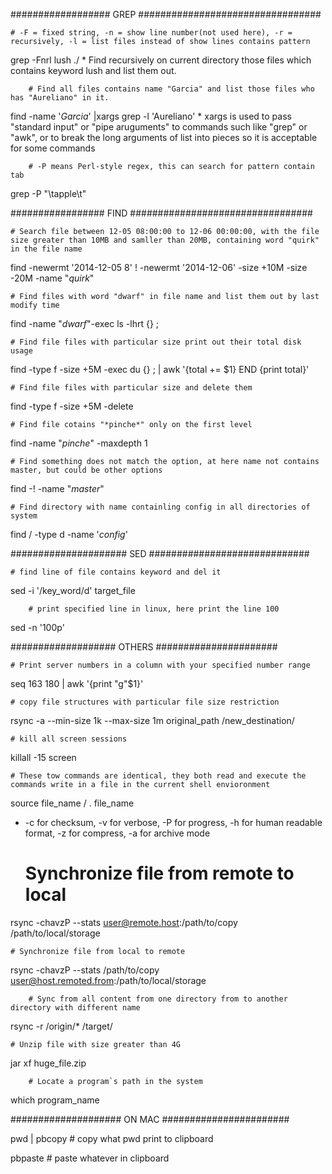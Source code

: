 ##################          GREP            #################################



	# -F = fixed string, -n = show line number(not used here), -r = recursively, -l = list files instead of show lines contains pattern
grep -Fnrl lush ./      * Find recursively on current directory those files which contains keyword lush and list them out.

        # Find all files contains name "Garcia" and list those files who has "Aureliano" in it.
find  -name '*Garcia*' |xargs  grep -l 'Aureliano'
      	* xargs is used to pass "standard input" or "pipe aruguments" to commands such like "grep" or "awk", or to break the long arguments of list into pieces so it is acceptable for some commands

        # -P means Perl-style regex, this can search for pattern contain tab
grep -P "\tapple\t"




#################          FIND             #################################



	# Search file between 12-05 08:00:00 to 12-06 00:00:00, with the file size greater than 10MB and samller than 20MB, containing word "quirk" in the file name
find -newermt '2014-12-05 8' ! -newermt '2014-12-06' -size +10M -size -20M -name "*quirk*"


	# Find files with word "dwarf" in file name and list them out by last modify time
find -name "*dwarf*"-exec ls -lhrt {} \;


	# Find file files with particular size print out their total disk usage
find -type f -size +5M -exec du {} \; | awk '{total += $1} END {print total}'


	# Find file files with particular size and delete them
find -type f -size +5M -delete


	# Find file cotains "*pinche*" only on the first level
find -name "*pinche*" -maxdepth 1

	# Find something does not match the option, at here name not contains master, but could be other options
find -! -name "*master*"


	# Find directory with name containling config in all directories of system
find / -type d -name '*config*'



#####################           SED         #############################



	# find line of file contains keyword and del it
sed -i '/key_word/d' target_file

        # print specified line in linux, here print the line 100
sed -n '100p'


###################             OTHERS              ######################



	# Print server numbers in a column with your specified number range
seq 163 180 | awk '{print "g"$1}'


	# copy file structures with particular file size restriction
rsync -a --min-size 1k --max-size 1m original_path /new_destination/


	# kill all screen sessions
killall -15 screen

	# These tow commands are identical, they both read and execute the commands write in a file in the current shell envioronment
source file_name / . file_name


* -c for checksum, -v for verbose, -P for progress, -h for human readable format, -z for compress, -a for archive mode
	# Synchronize file from remote to local
rsync -chavzP --stats user@remote.host:/path/to/copy /path/to/local/storage

	# Synchronize file from local to remote
rsync -chavzP --stats /path/to/copy user@host.remoted.from:/path/to/local/storage


        # Sync from all content from one directory from to another directory with different name
rsync -r /origin/*  /target/


	# Unzip file with size greater than 4G
jar xf huge_file.zip

        # Locate a program`s path in the system
which program_name


####################            ON MAC              #######################

pwd | pbcopy                                        	# copy what pwd print to clipboard

pbpaste                                             	# paste whatever in clipboard
